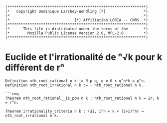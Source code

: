 ```coq
(**************************************************************)
(*   Copyright Dominique Larchey-Wendling [*]                 *)
(*                                                            *)
(*                             [*] Affiliation LORIA -- CNRS  *)
(**************************************************************)
(*      This file is distributed under the terms of the       *)
(*        Mozilla Public License Version 2.0, MPL-2.0         *)
(**************************************************************)
```

# Euclide et l'irrationalité de ⁿ√k pour k différent de rⁿ

```coq
Definition nth_root_rational n k := ∃ p q, q ≠ 0 ∧ q^n*k = p^n.
Definition nth_root_irrational n k := ¬ nth_root_rational n k.

```coq
Theorem nth_root_rational__is_pow n k : nth_root_rational n k → ∃r, k = r^n.
```

```coq
Theorem irrationality_criteria n k : (∃i, i^n < k < (1+i)^n) → nth_root_irrational n k.
```

